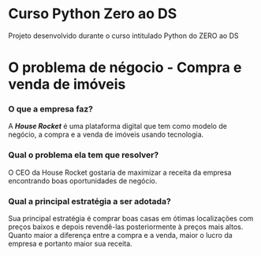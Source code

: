 # Curso Python Zero ao DS 
 Projeto desenvolvido durante o curso intitulado Python do ZERO ao DS 
 
 # O problema de négocio - Compra e venda de imóveis

### O que a empresa faz?

A ***House Rocket*** é uma plataforma digital que tem como modelo de negócio, a compra e a venda de imóveis usando tecnologia.

### Qual o problema ela tem que resolver?

O CEO da House Rocket gostaria de maximizar a receita da empresa encontrando boas oportunidades de negócio.

### Qual a principal estratégia a ser adotada?

Sua principal estratégia é comprar boas casas em ótimas localizações com preços baixos e depois revendê-las posteriormente à preços mais altos. Quanto maior a diferença entre a compra e a venda, maior o lucro da empresa e portanto maior sua receita.
